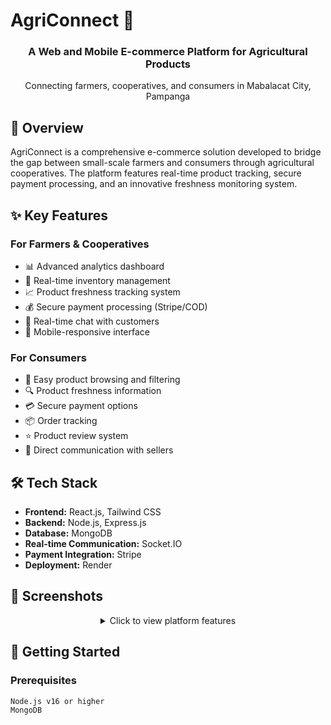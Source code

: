 # AgriConnect 🌾
<div align="center">
  <h3>A Web and Mobile E-commerce Platform for Agricultural Products</h3>
  <p>Connecting farmers, cooperatives, and consumers in Mabalacat City, Pampanga</p>
</div>

## 🌟 Overview
AgriConnect is a comprehensive e-commerce solution developed to bridge the gap between small-scale farmers and consumers through agricultural cooperatives. The platform features real-time product tracking, secure payment processing, and an innovative freshness monitoring system.

## ✨ Key Features

### For Farmers & Cooperatives
- 📊 Advanced analytics dashboard
- 🔄 Real-time inventory management
- 📈 Product freshness tracking system
- 💰 Secure payment processing (Stripe/COD)
- 💬 Real-time chat with customers
- 📱 Mobile-responsive interface

### For Consumers
- 🛒 Easy product browsing and filtering
- 🔍 Product freshness information
- 💳 Secure payment options
- 📦 Order tracking
- ⭐ Product review system
- 💬 Direct communication with sellers

## 🛠️ Tech Stack
- **Frontend:** React.js, Tailwind CSS
- **Backend:** Node.js, Express.js
- **Database:** MongoDB
- **Real-time Communication:** Socket.IO
- **Payment Integration:** Stripe
- **Deployment:** Render

## 📱 Screenshots

<div align="center">
 <details>
   <summary>Click to view platform features</summary>

### Homepage Interface
![Screenshot 2024-11-23 140054](https://github.com/user-attachments/assets/3c6ab739-cc66-4e39-a056-362b80e6cbe9)
![Screenshot 2024-11-23 140103](https://github.com/user-attachments/assets/c6f492e7-ebe5-4508-a2c5-09ca3c430b7e)
![Screenshot 2024-11-23 140114](https://github.com/user-attachments/assets/a2b1542e-732f-4a6d-bddb-ab1be71be58d)
![Screenshot 2024-11-23 140123](https://github.com/user-attachments/assets/f2103be9-5047-479d-bf16-797c83cbaf51)
<p><em>Homepage - Fresh Products Catalog</em></p>

![Screenshot 2024-11-23 140137](https://github.com/user-attachments/assets/977d29ff-a359-4211-8927-e996ec9b38e6)
<p><em>Shop Page with Category Filters</em></p>

### Customer Dashboard
![Screenshot 2024-11-23 140202](https://github.com/user-attachments/assets/735bad7a-11a3-4221-a0d8-d31fb93d1ead)
<p><em>Order Management</em></p>

### Admin Dashboard
![Screenshot 2024-11-23 140223](https://github.com/user-attachments/assets/10957e6b-1427-4b7b-bb34-a22d655c5bbb)
<p><em>Admin Overview & Analytics</em></p>

![Screenshot 2024-11-23 140229](https://github.com/user-attachments/assets/68402f5e-f3d6-408b-b384-18ea1910f704)
<p><em>Order Management System</em></p>

![Screenshot 2024-11-23 140259](https://github.com/user-attachments/assets/593f5eec-329f-45d5-ba9b-8db65ee8a5d6)
<p><em>Category Management</em></p>

![Screenshot 2024-11-23 140303](https://github.com/user-attachments/assets/f3bc3dd7-4275-4c39-a6d1-65162a8fa8e4)
<p><em>Seller Management Interface</em></p>

![Screenshot 2024-11-23 140307](https://github.com/user-attachments/assets/d799c291-f885-42aa-8fde-6522fcb307c4)
<p><em>Withdrawal Management Interface</em></p>

![Screenshot 2024-11-23 140423](https://github.com/user-attachments/assets/e9d0be14-81ee-46ea-ad08-51e1e40c73d3)
<p><em>Seller Messages Interface</em></p>

![Screenshot 2024-11-23 140451](https://github.com/user-attachments/assets/81fe56c2-bb7c-4b92-9fea-6f7e71f2592a)
<p><em>Seller Details Interface</em></p>

### Seller Dashboard
![Screenshot 2024-11-23 140548](https://github.com/user-attachments/assets/5a40f6b6-d671-4eb5-a011-4e3f49259639)
<p><em>Seller Overview & Analytics</em></p>

![Screenshot 2024-11-23 140518](https://github.com/user-attachments/assets/fc1beb9e-9e97-4d06-b708-0ca057349021)
<p><em>Seller Add Product</em></p>

![Screenshot 2024-11-23 140553](https://github.com/user-attachments/assets/17a848ee-505b-4076-9fb8-a738ba4f864b)
<p><em>Seller All Products</em></p>

![Screenshot 2024-11-23 140529](https://github.com/user-attachments/assets/8a5841af-e2f9-462e-a3ef-ad12f13e23a1)
<p><em>Seller Profile</em></p>

### Analytics & Management
![Screenshot 2024-11-23 140553](https://github.com/user-attachments/assets/dcdf2e58-9575-4edf-b313-030b5147527c)
<p><em>Product Analytics Interface</em></p>

![Screenshot 2024-11-23 141143](https://github.com/user-attachments/assets/14b6ed16-ae43-4f56-99ac-3d5cd502c39f)
<p><em>Inventory Management Tab</em></p>

![Screenshot 2024-11-23 141157](https://github.com/user-attachments/assets/c637a0ed-0de6-4f49-a0a5-73a56cb20aaf)
<p><em>Product Marketability Tab</em></p>

### Financial Features
![image](https://github.com/user-attachments/assets/a2ca0a38-9988-442e-83fd-549796898169)
<p><em>Financial Overview Dashboard</em></p>


### Authentication
![Screenshot 2024-11-23 140646](https://github.com/user-attachments/assets/5f96584e-c276-4695-a225-e08aefb8aa4c)
<p><em>Login Interface</em></p>

![Screenshot 2024-11-23 141427](https://github.com/user-attachments/assets/149182f0-a374-4468-acfe-89a2788d7981)
<p><em>Seller Registration Form</em></p>

 </details>
</div>

## 🚀 Getting Started

### Prerequisites
```bash
Node.js v16 or higher
MongoDB
